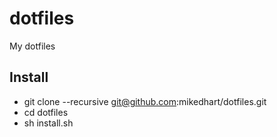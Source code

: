 dotfiles
========

My dotfiles

Install
-------
- git clone --recursive git@github.com:mikedhart/dotfiles.git
- cd dotfiles
- sh install.sh

